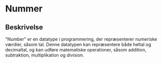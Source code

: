 # Nummer

## Beskrivelse

"Number" er en datatype i programmering, der repræsenterer numeriske værdier, såsom tal. Denne datatypen kan repræsentere både heltal og decimaltal, og kan udføre matematiske operationer, såsom addition, subtraktion, multiplikation og division.
